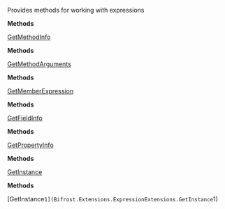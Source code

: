 Provides methods for working with expressions

**Methods**

[GetMethodInfo](Bifrost.Extensions.ExpressionExtensions.GetMethodInfo)


**Methods**

[GetMethodArguments](Bifrost.Extensions.ExpressionExtensions.GetMethodArguments)


**Methods**

[GetMemberExpression](Bifrost.Extensions.ExpressionExtensions.GetMemberExpression)


**Methods**

[GetFieldInfo](Bifrost.Extensions.ExpressionExtensions.GetFieldInfo)


**Methods**

[GetPropertyInfo](Bifrost.Extensions.ExpressionExtensions.GetPropertyInfo)


**Methods**

[GetInstance](Bifrost.Extensions.ExpressionExtensions.GetInstance)


**Methods**

[GetInstance``1](Bifrost.Extensions.ExpressionExtensions.GetInstance``1)
